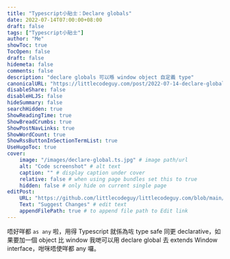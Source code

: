 ```yaml
---
title: "Typescript小貼士：Declare globals"
date: 2022-07-14T07:00:00+08:00
draft: false
tags: ["Typescript小貼士"]
author: "Me"
showToc: true
TocOpen: false
draft: false
hidemeta: false
comments: false
description: "declare globals 可以喺 window object 自定義 type"
canonicalURL: "https://littlecodeguy.com/post/2022-07-14-declare-global"
disableShare: false
disableHLJS: false
hideSummary: false
searchHidden: true
ShowReadingTime: true
ShowBreadCrumbs: true
ShowPostNavLinks: true
ShowWordCount: true
ShowRssButtonInSectionTermList: true
UseHugoToc: true
cover:
    image: "/images/declare-global.ts.jpg" # image path/url
    alt: "Code screenshot" # alt text
    caption: "" # display caption under cover
    relative: false # when using page bundles set this to true
    hidden: false # only hide on current single page
editPost:
    URL: "https://github.com/littlecodeguy/littlecodeguy.com/blob/main/content"
    Text: "Suggest Changes" # edit text
    appendFilePath: true # to append file path to Edit link
---
```


唔好咩都 `as any` 啦，用得 Typescript 就係為咗 type safe 同更 declarative，如果要加一個 object 比 window 我哋可以用 declare global 去 extends Window interface，咁咪唔使咩都 any 囉。